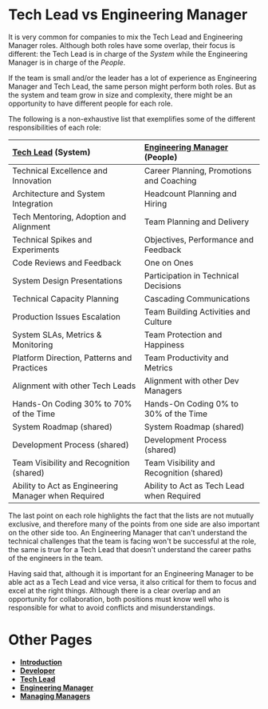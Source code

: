 # Tech Lead vs Engineering Manager

It is very common for companies to mix the Tech Lead and Engineering Manager roles. Although both roles have some overlap, their focus is different: the Tech Lead is in charge of the *System* while the Engineering Manager is in charge of the *People*.

If the team is small and/or the leader has a lot of experience as Engineering Manager and Tech Lead, the same person might perform both roles. But as the system and team grow in size and complexity, there might be an opportunity to have different people for each role.

The following is a non-exhaustive list that exemplifies some of the different responsibilities of each role:

| [Tech Lead](TechLead.md) (System) | [Engineering Manager](EngineeringManager.md) (People)|
| :--- | :--- |
| Technical Excellence and Innovation| Career Planning, Promotions and Coaching |
| Architecture and System Integration | Headcount Planning and Hiring |
| Tech Mentoring, Adoption and Alignment | Team Planning and Delivery |
| Technical Spikes and Experiments​ | Objectives, Performance and Feedback |
| Code Reviews and Feedback | One on Ones |
| System Design Presentations​ | Participation in Technical Decisions |
| Technical Capacity Planning​ | Cascading Communications​ |
| Production Issues Escalation​ | Team Building Activities and Culture​ |
| System SLAs, Metrics & Monitoring​ | Team Protection and Happiness​ |
| Platform Direction, Patterns and Practices | Team Productivity and Metrics​ |
| Alignment with other Tech Leads​ | Alignment with other Dev Managers​ |
| Hands-On Coding 30% to 70% of the Time | Hands-On Coding 0% to 30% of the Time |
| System Roadmap (shared)​ | System Roadmap (shared)​ |
| Development Process (shared)​ | Development Process (shared)​ |
| Team Visibility and Recognition (shared) | Team Visibility and Recognition (shared)​ |
| Ability to Act as Engineering Manager when Required | Ability to Act as Tech Lead when Required |

The last point on each role highlights the fact that the lists are not mutually exclusive, and therefore many of the points from one side are also important on the other side too. An Engineering Manager that can't understand the technical challenges that the team is facing won't be successful at the role, the same is true for a Tech Lead that doesn't understand the career paths of the engineers in the team.

Having said that, although it is important for an Engineering Manager to be able act as a Tech Lead and vice versa, it also critical for them to focus and excel at the right things. Although there is a clear overlap and an opportunity for collaboration, both positions must know well who is responsible for what to avoid conflicts and misunderstandings.


# Other Pages

* [**Introduction**](README.md)
* [**Developer**](Developer.md)
* [**Tech Lead**](TechLead.md)
* [**Engineering Manager**](EngineeringManager.md)
* [**Managing Managers**](Managing-Managers.md)
